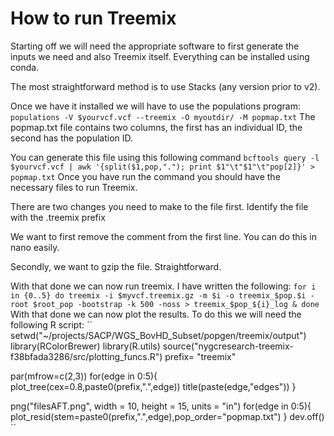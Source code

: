 # How to run Treemix

Starting off we will need the appropriate software to first generate the inputs we need and also Treemix itself. Everything can be installed using conda.

The most straightforward method is to use Stacks (any version prior to v2).

Once we have it installed we will have to use the populations program:
``
populations -V $yourvcf.vcf --treemix -O myoutdir/ -M popmap.txt
``
The popmap.txt file contains two columns, the first has an individual ID, the second has the population ID.

You can generate this file using this following command
``
bcftools query -l $yourvcf.vcf | awk '{split($1,pop,"."); print $1"\t"$1"\t"pop[2]}' > popmap.txt
``
Once you have run the command you should have the necessary files to run Treemix.

There are two changes you need to make to the file first. Identify the file with the .treemix prefix

We want to first remove the comment from the first line. You can do this in nano easily. 

Secondly, we want to gzip the file. Straightforward.

With that done we can now run treemix. I have written the following:
``
for i in {0..5}
do
 treemix -i $myvcf.treemix.gz -m $i -o treemix_$pop.$i -root $root_pop -bootstrap -k 500 -noss > treemix_$pop_${i}_log &
done
``
With that done we can now plot the results. To do this we will need the following R script:
``
setwd("~/projects/SACP/WGS_BovHD_Subset/popgen/treemix/output")
library(RColorBrewer)
library(R.utils)
source("nygcresearch-treemix-f38bfada3286/src/plotting_funcs.R")
prefix= "treemix"

par(mfrow=c(2,3))
for(edge in 0:5){
  plot_tree(cex=0.8,paste0(prefix,".",edge))
  title(paste(edge,"edges"))
}

png("filesAFT.png", width = 10, height = 15, units = "in")
for(edge in 0:5){
  plot_resid(stem=paste0(prefix,".",edge),pop_order="popmap.txt")
}
dev.off()
``
